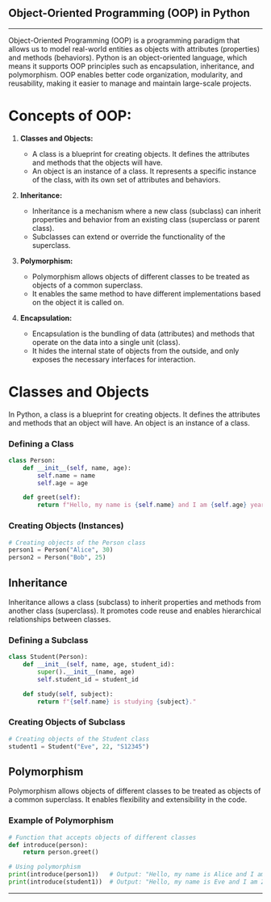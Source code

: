## Object-Oriented Programming (OOP) in Python

---

Object-Oriented Programming (OOP) is a programming paradigm that allows us to model real-world entities as objects with attributes (properties) and methods (behaviors). Python is an object-oriented language, which means it supports OOP principles such as encapsulation, inheritance, and polymorphism. OOP enables better code organization, modularity, and reusability, making it easier to manage and maintain large-scale projects.

# Concepts of OOP:

1. **Classes and Objects:**
   - A class is a blueprint for creating objects. It defines the attributes and methods that the objects will have.
   - An object is an instance of a class. It represents a specific instance of the class, with its own set of attributes and behaviors.

2. **Inheritance:**
   - Inheritance is a mechanism where a new class (subclass) can inherit properties and behavior from an existing class (superclass or parent class).
   - Subclasses can extend or override the functionality of the superclass.

3. **Polymorphism:**
   - Polymorphism allows objects of different classes to be treated as objects of a common superclass.
   - It enables the same method to have different implementations based on the object it is called on.

4. **Encapsulation:**
   - Encapsulation is the bundling of data (attributes) and methods that operate on the data into a single unit (class).
   - It hides the internal state of objects from the outside, and only exposes the necessary interfaces for interaction.



# Classes and Objects

In Python, a class is a blueprint for creating objects. It defines the attributes and methods that an object will have. An object is an instance of a class.

### Defining a Class

```python
class Person:
    def __init__(self, name, age):
        self.name = name
        self.age = age

    def greet(self):
        return f"Hello, my name is {self.name} and I am {self.age} years old."
```

### Creating Objects (Instances)

```python
# Creating objects of the Person class
person1 = Person("Alice", 30)
person2 = Person("Bob", 25)
```

## Inheritance

Inheritance allows a class (subclass) to inherit properties and methods from another class (superclass). It promotes code reuse and enables hierarchical relationships between classes.

### Defining a Subclass

```python
class Student(Person):
    def __init__(self, name, age, student_id):
        super().__init__(name, age)
        self.student_id = student_id

    def study(self, subject):
        return f"{self.name} is studying {subject}."
```

### Creating Objects of Subclass

```python
# Creating objects of the Student class
student1 = Student("Eve", 22, "S12345")
```

## Polymorphism

Polymorphism allows objects of different classes to be treated as objects of a common superclass. It enables flexibility and extensibility in the code.

### Example of Polymorphism

```python
# Function that accepts objects of different classes
def introduce(person):
    return person.greet()

# Using polymorphism
print(introduce(person1))   # Output: "Hello, my name is Alice and I am 30 years old."
print(introduce(student1))  # Output: "Hello, my name is Eve and I am 22 years old."
```

---